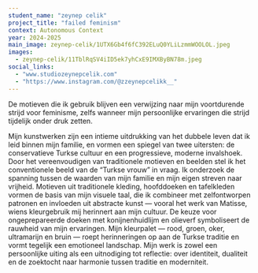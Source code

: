 ```yaml
---
student_name: "zeynep celik"
project_title: "failed feminism"
context: Autonomous Context
year: 2024-2025
main_image: zeynep-celik/1UTX6Gb4f6fC392ELuQ0YLiLzmmWOOLOL.jpeg
images:
  - zeynep-celik/11TblRqSV4iID5ek7yhCxE9IMXByBN78m.jpeg
social_links:
  - "www.studiozeynepcelik.com"
  - "https://www.instagram.com/@zzeynepcelikk__"
---
```

De motieven die ik gebruik blijven een verwijzing naar mijn voortdurende strijd voor feminisme, zelfs wanneer mijn persoonlijke ervaringen die strijd tijdelijk onder druk zetten.

Mijn kunstwerken zijn een intieme uitdrukking van het dubbele leven dat ik leid binnen mijn familie, en vormen een spiegel van twee uitersten: de conservatieve Turkse cultuur en een progressieve, moderne invalshoek. Door het vereenvoudigen van traditionele motieven en beelden stel ik het conventionele beeld van de “Turkse vrouw” in vraag. Ik onderzoek de spanning tussen de waarden van mijn familie en mijn eigen streven naar vrijheid. Motieven uit traditionele kleding, hoofddoeken en tafelkleden vormen de basis van mijn visuele taal, die ik combineer met zelfontworpen patronen en invloeden uit abstracte kunst — vooral het werk van Matisse, wiens kleurgebruik mij herinnert aan mijn cultuur. De keuze voor ongeprepareerde doeken met konijnenhuidlijm en olieverf symboliseert de rauwheid van mijn ervaringen. Mijn kleurpalet — rood, groen, oker, ultramarijn en bruin — roept herinneringen op aan de Turkse traditie en vormt tegelijk een emotioneel landschap. Mijn werk is zowel een persoonlijke uiting als een uitnodiging tot reflectie: over identiteit, dualiteit en de zoektocht naar harmonie tussen traditie en moderniteit.
